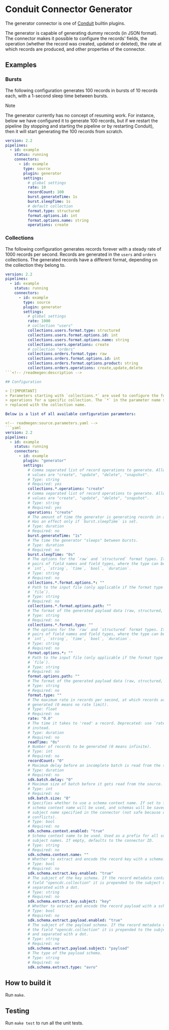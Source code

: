 # Conduit Connector Generator

The generator connector is one of [Conduit](https://github.com/ConduitIO/conduit)
builtin plugins.

<!-- readmegen:description -->
The generator is capable of generating dummy records (in JSON format). The
connector makes it possible to configure the records' fields, the operation
(whether the record was created, updated or deleted), the rate at which records
are produced, and other properties of the connector.

## Examples

### Bursts

The following configuration generates 100 records in bursts of 10 records each,
with a 1-second sleep time between bursts.

> [!NOTE]
> The generator currently has no concept of resuming work. For instance, below
> we have configured it to generate 100 records, but if we restart the pipeline
> (by stopping and starting the pipeline or by restarting Conduit), then it will
> start generating the 100 records from scratch.

```yaml
version: 2.2
pipelines:
  - id: example
    status: running
    connectors:
      - id: example
        type: source
        plugin: generator
        settings:
          # global settings
          rate: 10
          recordCount: 100
          burst.generateTime: 1s
          burst.sleepTime: 1s
          # default collection
          format.type: structured
          format.options.id: int
          format.options.name: string
          operations: create
```

### Collections

The following configuration generates records forever with a steady rate of 1000
records per second. Records are generated in the `users` and `orders` collections.
The generated records have a different format, depending on the collection they
belong to.

```yaml
version: 2.2
pipelines:
  - id: example
    status: running
    connectors:
      - id: example
        type: source
        plugin: generator
        settings:
          # global settings
          rate: 1000
          # collection "users"
          collections.users.format.type: structured
          collections.users.format.options.id: int
          collections.users.format.options.name: string
          collections.users.operations: create
          # collection "orders"
          collections.orders.format.type: raw
          collections.orders.format.options.id: int
          collections.orders.format.options.product: string
          collections.orders.operations: create,update,delete
```<!-- /readmegen:description -->

## Configuration

> [!IMPORTANT]
> Parameters starting with `collections.*` are used to configure the format and
> operations for a specific collection. The `*` in the parameter name should be
> replaced with the collection name.

Below is a list of all available configuration parameters:

<!-- readmegen:source.parameters.yaml -->
```yaml
version: 2.2
pipelines:
  - id: example
    status: running
    connectors:
      - id: example
        plugin: "generator"
        settings:
          # Comma separated list of record operations to generate. Allowed
          # values are "create", "update", "delete", "snapshot".
          # Type: string
          # Required: yes
          collections.*.operations: "create"
          # Comma separated list of record operations to generate. Allowed
          # values are "create", "update", "delete", "snapshot".
          # Type: string
          # Required: yes
          operations: "create"
          # The amount of time the generator is generating records in a burst.
          # Has an effect only if `burst.sleepTime` is set.
          # Type: duration
          # Required: no
          burst.generateTime: "1s"
          # The time the generator "sleeps" between bursts.
          # Type: duration
          # Required: no
          burst.sleepTime: "0s"
          # The options for the `raw` and `structured` format types. It accepts
          # pairs of field names and field types, where the type can be one of:
          # `int`, `string`, `time`, `bool`, `duration`.
          # Type: string
          # Required: no
          collections.*.format.options.*: ""
          # Path to the input file (only applicable if the format type is
          # `file`).
          # Type: string
          # Required: no
          collections.*.format.options.path: ""
          # The format of the generated payload data (raw, structured, file).
          # Type: string
          # Required: no
          collections.*.format.type: ""
          # The options for the `raw` and `structured` format types. It accepts
          # pairs of field names and field types, where the type can be one of:
          # `int`, `string`, `time`, `bool`, `duration`.
          # Type: string
          # Required: no
          format.options.*: ""
          # Path to the input file (only applicable if the format type is
          # `file`).
          # Type: string
          # Required: no
          format.options.path: ""
          # The format of the generated payload data (raw, structured, file).
          # Type: string
          # Required: no
          format.type: ""
          # The maximum rate in records per second, at which records are
          # generated (0 means no rate limit).
          # Type: float
          # Required: no
          rate: "0.0"
          # The time it takes to 'read' a record. Deprecated: use `rate`
          # instead.
          # Type: duration
          # Required: no
          readTime: "0s"
          # Number of records to be generated (0 means infinite).
          # Type: int
          # Required: no
          recordCount: "0"
          # Maximum delay before an incomplete batch is read from the source.
          # Type: duration
          # Required: no
          sdk.batch.delay: "0"
          # Maximum size of batch before it gets read from the source.
          # Type: int
          # Required: no
          sdk.batch.size: "0"
          # Specifies whether to use a schema context name. If set to false, no
          # schema context name will be used, and schemas will be saved with the
          # subject name specified in the connector (not safe because of name
          # conflicts).
          # Type: bool
          # Required: no
          sdk.schema.context.enabled: "true"
          # Schema context name to be used. Used as a prefix for all schema
          # subject names. If empty, defaults to the connector ID.
          # Type: string
          # Required: no
          sdk.schema.context.name: ""
          # Whether to extract and encode the record key with a schema.
          # Type: bool
          # Required: no
          sdk.schema.extract.key.enabled: "true"
          # The subject of the key schema. If the record metadata contains the
          # field "opencdc.collection" it is prepended to the subject name and
          # separated with a dot.
          # Type: string
          # Required: no
          sdk.schema.extract.key.subject: "key"
          # Whether to extract and encode the record payload with a schema.
          # Type: bool
          # Required: no
          sdk.schema.extract.payload.enabled: "true"
          # The subject of the payload schema. If the record metadata contains
          # the field "opencdc.collection" it is prepended to the subject name
          # and separated with a dot.
          # Type: string
          # Required: no
          sdk.schema.extract.payload.subject: "payload"
          # The type of the payload schema.
          # Type: string
          # Required: no
          sdk.schema.extract.type: "avro"
```
<!-- /readmegen:source.parameters.yaml -->

## How to build it

Run `make`.

## Testing

Run `make test` to run all the unit tests.
